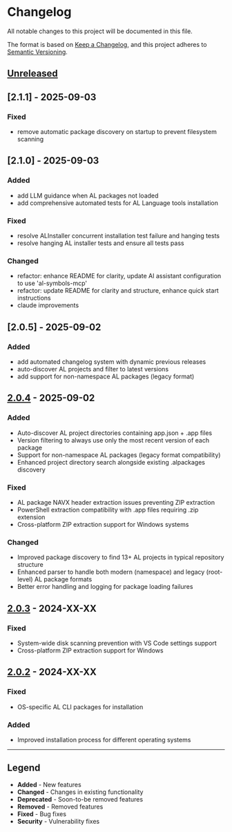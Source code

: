 # Changelog

All notable changes to this project will be documented in this file.

The format is based on [Keep a Changelog](https://keepachangelog.com/en/1.0.0/),
and this project adheres to [Semantic Versioning](https://semver.org/spec/v2.0.0.html).

## [Unreleased]

## [2.1.1] - 2025-09-03

### Fixed
- remove automatic package discovery on startup to prevent filesystem scanning

## [2.1.0] - 2025-09-03

### Added
- add LLM guidance when AL packages not loaded
- add comprehensive automated tests for AL Language tools installation

### Fixed
- resolve ALInstaller concurrent installation test failure and hanging tests
- resolve hanging AL installer tests and ensure all tests pass

### Changed
- refactor: enhance README for clarity, update AI assistant configuration to use 'al-symbols-mcp'
- refactor: update README for clarity and structure, enhance quick start instructions
- claude improvements

## [2.0.5] - 2025-09-02

### Added
- add automated changelog system with dynamic previous releases
- auto-discover AL projects and filter to latest versions
- add support for non-namespace AL packages (legacy format)

## [2.0.4] - 2025-09-02

### Added
- Auto-discover AL project directories containing app.json + .app files
- Version filtering to always use only the most recent version of each package
- Support for non-namespace AL packages (legacy format compatibility)
- Enhanced project directory search alongside existing .alpackages discovery

### Fixed
- AL package NAVX header extraction issues preventing ZIP extraction
- PowerShell extraction compatibility with .app files requiring .zip extension
- Cross-platform ZIP extraction support for Windows systems

### Changed
- Improved package discovery to find 13+ AL projects in typical repository structure
- Enhanced parser to handle both modern (namespace) and legacy (root-level) AL package formats
- Better error handling and logging for package loading failures

## [2.0.3] - 2024-XX-XX

### Fixed
- System-wide disk scanning prevention with VS Code settings support
- Cross-platform ZIP extraction support for Windows

## [2.0.2] - 2024-XX-XX

### Fixed
- OS-specific AL CLI packages for installation

### Added
- Improved installation process for different operating systems

---

## Legend
- **Added** - New features
- **Changed** - Changes in existing functionality  
- **Deprecated** - Soon-to-be removed features
- **Removed** - Removed features
- **Fixed** - Bug fixes
- **Security** - Vulnerability fixes

[Unreleased]: https://github.com/StefanMaron/AL-Dependency-MCP-Server/compare/v2.0.4...HEAD
[2.0.4]: https://github.com/StefanMaron/AL-Dependency-MCP-Server/compare/v2.0.3...v2.0.4
[2.0.3]: https://github.com/StefanMaron/AL-Dependency-MCP-Server/compare/v2.0.2...v2.0.3
[2.0.2]: https://github.com/StefanMaron/AL-Dependency-MCP-Server/releases/tag/v2.0.2